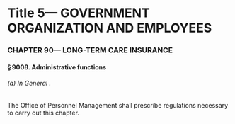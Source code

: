 
# Title 5— GOVERNMENT ORGANIZATION AND EMPLOYEES
### CHAPTER 90— LONG-TERM CARE INSURANCE
#### § 9008. Administrative functions
###### (a) In General .

The Office of Personnel Management shall prescribe regulations necessary to carry out this chapter.

